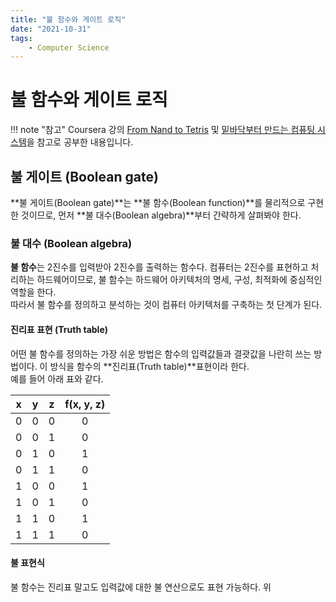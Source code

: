 ```yaml
---
title: "불 함수와 게이트 로직"
date: "2021-10-31"
tags:
    - Computer Science
---
```


# 불 함수와 게이트 로직

!!! note "참고"
    Coursera 강의 [From Nand to Tetris](https://www.coursera.org/learn/build-a-computer) 및 [밑바닥부터 만드는 컴퓨팅 시스템](http://www.kyobobook.co.kr/product/detailViewKor.laf?ejkGb=KOR&mallGb=KOR&barcode=9788966262427)을 참고로 공부한 내용입니다.


## 불 게이트 (Boolean gate)
**불 게이트(Boolean gate)**는 **불 함수(Boolean function)**를 물리적으로 구현한 것이므로, 먼저 **불 대수(Boolean algebra)**부터 간략하게 살펴봐야 한다.


### 불 대수 (Boolean algebra)
**불 함수**는 2진수를 입력받아 2진수를 출력하는 함수다. 컴퓨터는 2진수를 표현하고 처리하는 하드웨어이므로, 불 함수는 하드웨어 아키텍처의 명세, 구성, 최적화에 중심적인 역할을 한다.  
따라서 불 함수를 정의하고 분석하는 것이 컴퓨터 아키텍처를 구축하는 첫 단계가 된다.

#### 진리표 표현 (Truth table)
어떤 불 함수를 정의하는 가장 쉬운 방법은 함수의 입력값들과 결괏값을 나란히 쓰는 방법이다. 이 방식을 함수의 **진리표(Truth table)**표현이라 한다.  
예를 들어 아래 표와 같다.

|x|y|z|f(x, y, z)|
|:-:|:-:|:-:|:-:|
|0|0|0|0|
|0|0|1|0|
|0|1|0|1|
|0|1|1|0|
|1|0|0|1|
|1|0|1|0|
|1|1|0|1|
|1|1|1|0|

#### 불 표현식
불 함수는 진리표 말고도 입력값에 대한 불 연산으로도 표현 가능하다. 위 